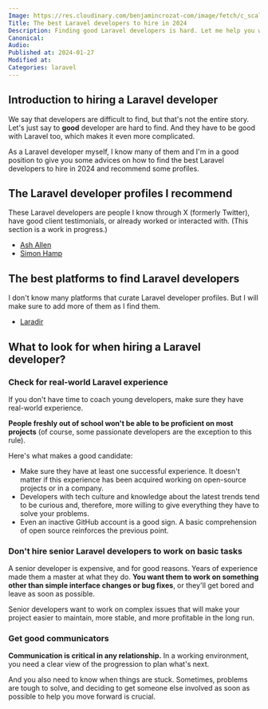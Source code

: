 ```yaml
---
Image: https://res.cloudinary.com/benjamincrozat-com/image/fetch/c_scale,f_webp,q_auto,w_1200/https://github.com/benjamincrozat/content/assets/3613731/37ac655e-cb8e-487b-9450-2897e077baef
Title: The best Laravel developers to hire in 2024
Description: Finding good Laravel developers is hard. Let me help you with some recommendations.
Canonical: 
Audio:
Published at: 2024-01-27
Modified at: 
Categories: laravel
---
```


## Introduction to hiring a Laravel developer

We say that developers are difficult to find, but that's not the entire story. Let's just say to **good** developer are hard to find. And they have to be good with Laravel too, which makes it even more complicated.

As a Laravel developer myself, I know many of them and I'm in a good position to give you some advices on how to find the best Laravel developers to hire in 2024 and recommend some profiles.

## The Laravel developer profiles I recommend

These Laravel developers are people I know through X (formerly Twitter), have good client testimonials, or already worked or interacted with. (This section is a work in progress.)

- [Ash Allen](https://ashallendesign.co.uk)
- [Simon Hamp](https://simonhamp.me)

## The best platforms to find Laravel developers

I don't know many platforms that curate Laravel developer profiles. But I will make sure to add more of them as I find them.

- [Laradir](https://laradir.com?ref=benjamin-crozat&utm_source=benjamin-crozat&utm_medium=logo&utm_campaign=benjamin-crozat)

## What to look for when hiring a Laravel developer?

### Check for real-world Laravel experience

If you don't have time to coach young developers, make sure they have real-world experience.

**People freshly out of school won't be able to be proficient on most projects** (of course, some passionate developers are the exception to this rule).

Here's what makes a good candidate:
- Make sure they have at least one successful experience. It doesn't matter if this experience has been acquired working on open-source projects or in a company.
- Developers with tech culture and knowledge about the latest trends tend to be curious and, therefore, more willing to give everything they have to solve your problems.
- Even an inactive GitHub account is a good sign. A basic comprehension of open source reinforces the previous point.

### Don't hire senior Laravel developers to work on basic tasks

A senior developer is expensive, and for good reasons. Years of experience made them a master at what they do. **You want them to work on something other than simple interface changes or bug fixes**, or they'll get bored and leave as soon as possible.

Senior developers want to work on complex issues that will make your project easier to maintain, more stable, and more profitable in the long run.

### Get good communicators

**Communication is critical in any relationship.** In a working environment, you need a clear view of the progression to plan what's next.

And you also need to know when things are stuck. Sometimes, problems are tough to solve, and deciding to get someone else involved as soon as possible to help you move forward is crucial.
